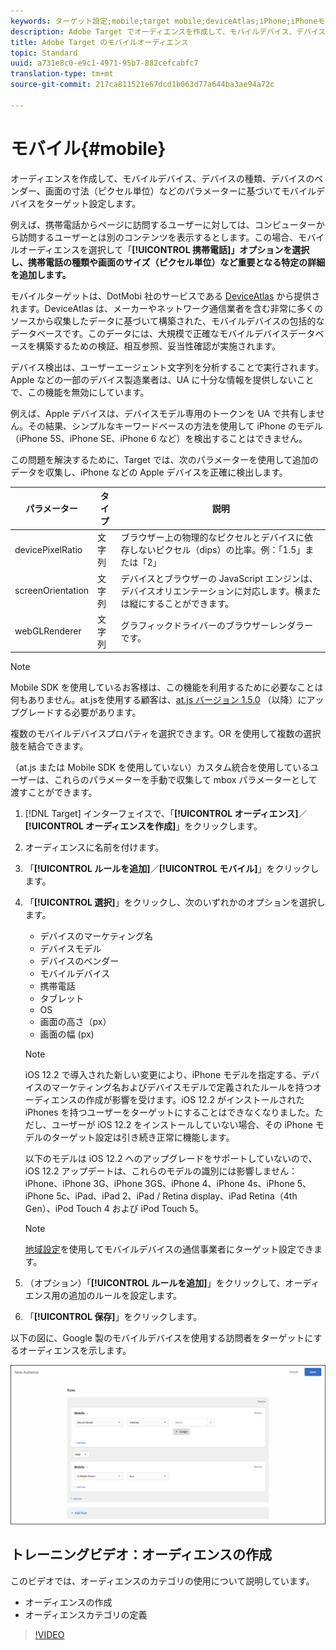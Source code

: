 ```yaml
---
keywords: ターゲット設定;mobile;target mobile;deviceAtlas;iPhone;iPhoneモデル;device Atlas;displaywidth;display width;display height;デバイスの種類;displayHeight;phone;タブレット;デバイスモデル
description: Adobe Target でオーディエンスを作成して、モバイルデバイス、デバイスの種類、デバイスのベンダー、画面の寸法（ピクセル単位）などのパラメーターに基づいてモバイルデバイスをターゲット設定します。
title: Adobe Target のモバイルオーディエンス
topic: Standard
uuid: a731e8c0-e9c1-4971-95b7-882cefcabfc7
translation-type: tm+mt
source-git-commit: 217ca811521e67dcd1b063d77a644ba3ae94a72c

---
```



# モバイル{#mobile}

オーディエンスを作成して、モバイルデバイス、デバイスの種類、デバイスのベンダー、画面の寸法（ピクセル単位）などのパラメーターに基づいてモバイルデバイスをターゲット設定します。

例えば、携帯電話からページに訪問するユーザーに対しては、コンピューターから訪問するユーザーとは別のコンテンツを表示するとします。この場合、モバイルオーディエンスを選択して「**[!UICONTROL 携帯電話]」オプションを選択し、携帯電話の種類や画面のサイズ（ピクセル単位）など重要となる特定の詳細を追加します。**

モバイルターゲットは、DotMobi 社のサービスである [DeviceAtlas](https://deviceatlas.com/device-data/user-agent-tester) から提供されます。DeviceAtlas は、メーカーやネットワーク通信業者を含む非常に多くのソースから収集したデータに基づいて構築された、モバイルデバイスの包括的なデータベースです。このデータには、大規模で正確なモバイルデバイスデータベースを構築するための検証、相互参照、妥当性確認が実施されます。

デバイス検出は、ユーザーエージェント文字列を分析することで実行されます。Apple などの一部のデバイス製造業者は、UA に十分な情報を提供しないことで、この機能を無効にしています。

例えば、Apple デバイスは、デバイスモデル専用のトークンを UA で共有しません。その結果、シンプルなキーワードベースの方法を使用して iPhone のモデル（iPhone 5S、iPhone SE、iPhone 6 など）を検出することはできません。

この問題を解決するために、Target では、次のパラメーターを使用して追加のデータを収集し、iPhone などの Apple デバイスを正確に検出します。

| パラメーター | タイプ | 説明 |
|--- |--- |--- |
| devicePixelRatio | 文字列 | ブラウザー上の物理的なピクセルとデバイスに依存しないピクセル（dips）の比率。例：「1.5」または「2」 |
| screenOrientation | 文字列 | デバイスとブラウザーの JavaScript エンジンは、デバイスオリエンテーションに対応します。横または縦にすることができます。 |
| webGLRenderer | 文字列 | グラフィックドライバーのブラウザーレンダラーです。 |

>[!NOTE]
>
>Mobile SDK を使用しているお客様は、この機能を利用するために必要なことは何もありません。at.jsを使用する顧客は、[at.js バージョン 1.5.0](../../../c-implementing-target/c-implementing-target-for-client-side-web/target-atjs-versions.md#reference_DBB5EDB79EC44E558F9E08D4774A0F7A) （以降）にアップグレードする必要があります。

複数のモバイルデバイスプロパティを選択できます。OR を使用して複数の選択肢を結合できます。

（at.js または Mobile SDK を使用していない）カスタム統合を使用しているユーザーは、これらのパラメーターを手動で収集して mbox パラメーターとして渡すことができます。

1. [!DNL Target] インターフェイスで、「**[!UICONTROL オーディエンス]**／**[!UICONTROL オーディエンスを作成]**」をクリックします。
1. オーディエンスに名前を付けます。
1. 「**[!UICONTROL ルールを追加]**／**[!UICONTROL モバイル]**」をクリックします。
1. 「**[!UICONTROL 選択]**」をクリックし、次のいずれかのオプションを選択します。

   * デバイスのマーケティング名
   * デバイスモデル
   * デバイスのベンダー
   * モバイルデバイス
   * 携帯電話
   * タブレット
   * OS
   * 画面の高さ（px）
   * 画面の幅 (px)
   >[!NOTE]
   >
   >iOS 12.2 で導入された新しい変更により、iPhone モデルを指定する、デバイスのマーケティング名およびデバイスモデルで定義されたルールを持つオーディエンスの作成が影響を受けます。iOS 12.2 がインストールされた iPhones を持つユーザーをターゲットにすることはできなくなりました。ただし、ユーザーが iOS 12.2 をインストールしていない場合、その iPhone モデルのターゲット設定は引き続き正常に機能します。
   >
   >以下のモデルは iOS 12.2 へのアップグレードをサポートしていないので、iOS 12.2 アップデートは、これらのモデルの識別には影響しません：iPhone、iPhone 3G、iPhone 3GS、iPhone 4、iPhone 4s、iPhone 5、iPhone 5c、iPad、iPad 2、iPad / Retina display、iPad Retina（4th Gen）、iPod Touch 4 および iPod Touch 5。

   >[!NOTE]
   >
   >[地域設定](../../../c-target/c-audiences/c-target-rules/geo.md#concept_5B4D99DE685348FB877929EE0F942670)を使用してモバイルデバイスの通信事業者にターゲット設定できます。

1. （オプション）「**[!UICONTROL ルールを追加]**」をクリックして、オーディエンス用の追加のルールを設定します。
1. 「**[!UICONTROL 保存]**」をクリックします。

以下の図に、Google 製のモバイルデバイスを使用する訪問者をターゲットにするオーディエンスを示します。

![モバイルデバイスをターゲット設定](assets/target_mobile.png)

## トレーニングビデオ：オーディエンスの作成

このビデオでは、オーディエンスのカテゴリの使用について説明しています。

* オーディエンスの作成
* オーディエンスカテゴリの定義

>[!VIDEO](https://video.tv.adobe.com/v/17392?captions=jpn)
